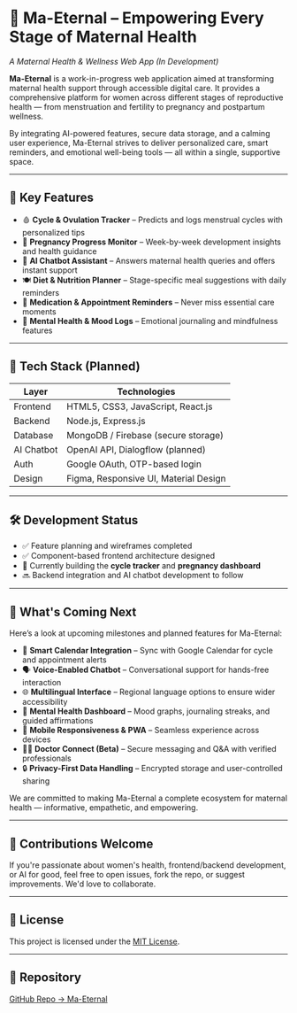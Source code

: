 # 🤰 Ma-Eternal – Empowering Every Stage of Maternal Health  
*A Maternal Health & Wellness Web App (In Development)*

**Ma-Eternal** is a work-in-progress web application aimed at transforming maternal health support through accessible digital care. It provides a comprehensive platform for women across different stages of reproductive health — from menstruation and fertility to pregnancy and postpartum wellness.

By integrating AI-powered features, secure data storage, and a calming user experience, Ma-Eternal strives to deliver personalized care, smart reminders, and emotional well-being tools — all within a single, supportive space.

---

## 🌸 Key Features

- 🩸 **Cycle & Ovulation Tracker** – Predicts and logs menstrual cycles with personalized tips  
- 🤰 **Pregnancy Progress Monitor** – Week-by-week development insights and health guidance  
- 💬 **AI Chatbot Assistant** – Answers maternal health queries and offers instant support  
- 🍽️ **Diet & Nutrition Planner** – Stage-specific meal suggestions with daily reminders  
- 💊 **Medication & Appointment Reminders** – Never miss essential care moments  
- 🧘 **Mental Health & Mood Logs** – Emotional journaling and mindfulness features  

---

## 🔧 Tech Stack (Planned)

| Layer       | Technologies                          |
|-------------|---------------------------------------|
| Frontend    | HTML5, CSS3, JavaScript, React.js     |
| Backend     | Node.js, Express.js                   |
| Database    | MongoDB / Firebase (secure storage)   |
| AI Chatbot  | OpenAI API, Dialogflow (planned)      |
| Auth        | Google OAuth, OTP-based login         |
| Design      | Figma, Responsive UI, Material Design |

---

## 🛠️ Development Status

- ✅ Feature planning and wireframes completed  
- ✅ Component-based frontend architecture designed  
- 🔧 Currently building the **cycle tracker** and **pregnancy dashboard**  
- 🔜 Backend integration and AI chatbot development to follow  

---

## 🚀 What's Coming Next

Here’s a look at upcoming milestones and planned features for Ma-Eternal:

- 🔄 **Smart Calendar Integration** – Sync with Google Calendar for cycle and appointment alerts  
- 🗣️ **Voice-Enabled Chatbot** – Conversational support for hands-free interaction  
- 🌐 **Multilingual Interface** – Regional language options to ensure wider accessibility  
- 🧠 **Mental Health Dashboard** – Mood graphs, journaling streaks, and guided affirmations  
- 📱 **Mobile Responsiveness & PWA** – Seamless experience across devices  
- 👩‍⚕️ **Doctor Connect (Beta)** – Secure messaging and Q&A with verified professionals  
- 🔒 **Privacy-First Data Handling** – Encrypted storage and user-controlled sharing  

We are committed to making Ma-Eternal a complete ecosystem for maternal health — informative, empathetic, and empowering.

---

## 🤝 Contributions Welcome

If you're passionate about women's health, frontend/backend development, or AI for good, feel free to open issues, fork the repo, or suggest improvements. We'd love to collaborate.

---

## 📄 License

This project is licensed under the [MIT License](LICENSE).

---

## 🔗 Repository

[GitHub Repo → Ma-Eternal](https://github.com/Aadya2901/ma-eternal)
